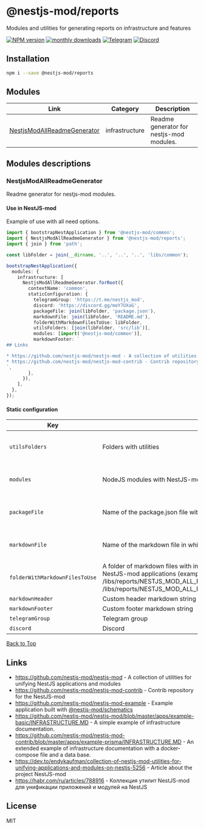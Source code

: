 # @nestjs-mod/reports

Modules and utilities for generating reports on infrastructure and features

[![NPM version][npm-image]][npm-url] [![monthly downloads][downloads-image]][downloads-url] [![Telegram][telegram-image]][telegram-url] [![Discord][discord-image]][discord-url]

## Installation

```bash
npm i --save @nestjs-mod/reports
```

## Modules

| Link                                                        | Category       | Description                              |
| ----------------------------------------------------------- | -------------- | ---------------------------------------- |
| [NestjsModAllReadmeGenerator](#nestjsmodallreadmegenerator) | infrastructure | Readme generator for nestjs-mod modules. |

## Modules descriptions

### NestjsModAllReadmeGenerator

Readme generator for nestjs-mod modules.

#### Use in NestJS-mod

Example of use with all need options.

```typescript
import { bootstrapNestApplication } from '@nestjs-mod/common';
import { NestjsModAllReadmeGenerator } from '@nestjs-mod/reports';
import { join } from 'path';

const libFolder = join(__dirname, '..', '..', '..', 'libs/common');

bootstrapNestApplication({
  modules: {
    infrastructure: [
      NestjsModAllReadmeGenerator.forRoot({
        contextName: 'common',
        staticConfiguration: {
          telegramGroup: 'https://t.me/nestjs_mod',
          discord: 'https://discord.gg/meY7UXaG',
          packageFile: join(libFolder, 'package.json'),
          markdownFile: join(libFolder, 'README.md'),
          folderWithMarkdownFilesToUse: libFolder,
          utilsFolders: [join(libFolder, 'src/lib')],
          modules: [import('@nestjs-mod/common')],
          markdownFooter: `
## Links

* https://github.com/nestjs-mod/nestjs-mod - A collection of utilities for unifying NestJS applications and modules
* https://github.com/nestjs-mod/nestjs-mod-contrib - Contrib repository for the NestJS-mod
`,
        },
      }),
    ],
  },
});
```

#### Static configuration

| Key                            | Description                                                                                                                                                                                                                                                        | Constraints                                       | Default | Value      |
| ------------------------------ | ------------------------------------------------------------------------------------------------------------------------------------------------------------------------------------------------------------------------------------------------------------------ | ------------------------------------------------- | ------- | ---------- |
| `utilsFolders`                 | Folders with utilities                                                                                                                                                                                                                                             | **isNotEmpty** (utilsFolders should not be empty) | -       | -          |
| `modules`                      | NodeJS modules with NestJS-mod modules                                                                                                                                                                                                                             | **isNotEmpty** (modules should not be empty)      | -       | **hidden** |
| `packageFile`                  | Name of the package.json file with information                                                                                                                                                                                                                     | **isNotEmpty** (packageFile should not be empty)  | -       | -          |
| `markdownFile`                 | Name of the markdown file in which to save                                                                                                                                                                                                                         | **isNotEmpty** (markdownFile should not be empty) | -       | -          |
| `folderWithMarkdownFilesToUse` | A folder of markdown files with instructions for using modules in NestJS and NestJS-mod applications (example of file names: /libs/reports/NESTJS_MOD_ALL_README_GENERATOR_USE_IN_NEST_JS.md, /libs/reports/NESTJS_MOD_ALL_README_GENERATOR_USE_IN_NEST_JS_MOD.md) | **optional**                                      | -       | -          |
| `markdownHeader`               | Custom header markdown string                                                                                                                                                                                                                                      | **optional**                                      | -       | -          |
| `markdownFooter`               | Custom footer markdown string                                                                                                                                                                                                                                      | **optional**                                      | -       | -          |
| `telegramGroup`                | Telegram group                                                                                                                                                                                                                                                     | **optional**                                      | -       | -          |
| `discord`                      | Discord                                                                                                                                                                                                                                                            | **optional**                                      | -       | -          |

[Back to Top](#modules)

## Links

- https://github.com/nestjs-mod/nestjs-mod - A collection of utilities for unifying NestJS applications and modules
- https://github.com/nestjs-mod/nestjs-mod-contrib - Contrib repository for the NestJS-mod
- https://github.com/nestjs-mod/nestjs-mod-example - Example application built with [@nestjs-mod/schematics](https://github.com/nestjs-mod/nestjs-mod/tree/master/libs/schematics)
- https://github.com/nestjs-mod/nestjs-mod/blob/master/apps/example-basic/INFRASTRUCTURE.MD - A simple example of infrastructure documentation.
- https://github.com/nestjs-mod/nestjs-mod-contrib/blob/master/apps/example-prisma/INFRASTRUCTURE.MD - An extended example of infrastructure documentation with a docker-compose file and a data base.
- https://dev.to/endykaufman/collection-of-nestjs-mod-utilities-for-unifying-applications-and-modules-on-nestjs-5256 - Article about the project NestJS-mod
- https://habr.com/ru/articles/788916 - Коллекция утилит NestJS-mod для унификации приложений и модулей на NestJS

## License

MIT

[npm-image]: https://badgen.net/npm/v/@nestjs-mod/reports
[npm-url]: https://npmjs.org/package/@nestjs-mod/reports
[telegram-image]: https://img.shields.io/badge/group-telegram-blue.svg?maxAge=2592000
[telegram-url]: https://t.me/nestjs_mod
[discord-image]: https://img.shields.io/badge/discord-online-brightgreen.svg
[discord-url]: https://discord.gg/meY7UXaG
[downloads-image]: https://badgen.net/npm/dm/@nestjs-mod/reports
[downloads-url]: https://npmjs.org/package/@nestjs-mod/reports
